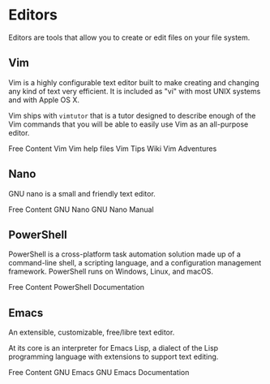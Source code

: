# Editors

Editors are tools that allow you to create or edit files on your file system.

## Vim

Vim is a highly configurable text editor built to make creating and changing any kind of text very efficient. It is included as "vi" with most UNIX systems and with Apple OS X.

Vim ships with `vimtutor` that is a tutor designed to describe enough of the Vim commands that you will be able to easily use Vim as an all-purpose editor.

<ResourceGroupTitle>Free Content</ResourceGroupTitle>
<BadgeLink badgeText='Official Website' colorScheme='blue' href='https://www.vim.org'>Vim</BadgeLink>
<BadgeLink badgeText='Read' colorScheme='yellow' href='https://vimhelp.org/'>Vim help files</BadgeLink>
<BadgeLink badgeText='Read' colorScheme='yellow' href='https://vim.fandom.com/wiki/Vim_Tips_Wiki'>Vim Tips Wiki</BadgeLink>
<BadgeLink badgeText='Read' colorScheme='yellow' href='https://vim-adventures.com/'>Vim Adventures</BadgeLink>

## Nano

GNU nano is a small and friendly text editor.

<ResourceGroupTitle>Free Content</ResourceGroupTitle>
<BadgeLink badgeText='Official Website' colorScheme='blue' href='https://www.nano-editor.org/'>GNU Nano</BadgeLink>
<BadgeLink badgeText='Official Documentation' colorScheme='blue' href='https://www.nano-editor.org/dist/latest/nano.html'>GNU Nano Manual</BadgeLink>

## PowerShell

PowerShell is a cross-platform task automation solution made up of a command-line shell, a scripting language, and a configuration management framework. PowerShell runs on Windows, Linux, and macOS.

<ResourceGroupTitle>Free Content</ResourceGroupTitle>
<BadgeLink badgeText='Official Documentation' colorScheme='blue' href='https://learn.microsoft.com/en-us/powershell/'>PowerShell Documentation</BadgeLink>

## Emacs

An extensible, customizable, free/libre text editor.

At its core is an interpreter for Emacs Lisp, a dialect of the Lisp programming language with extensions to support text editing.

<ResourceGroupTitle>Free Content</ResourceGroupTitle>
<BadgeLink badgeText='Official Website' colorScheme='blue' href='https://www.gnu.org/software/emacs/'>GNU Emacs</BadgeLink>
<BadgeLink badgeText='Official Documentation' colorScheme='blue' href='https://www.gnu.org/software/emacs/documentation.html'>GNU Emacs Documentation</BadgeLink>
